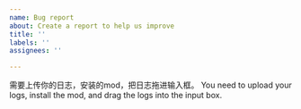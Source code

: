 ```yaml
---
name: Bug report
about: Create a report to help us improve
title: ''
labels: ''
assignees: ''

---
```


需要上传你的日志，安装的mod，把日志拖进输入框。
You need to upload your logs, install the mod, and drag the logs into the input box.
